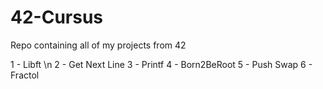 # 42-Cursus
Repo containing all of my projects from 42

1 - Libft \n
2 - Get Next Line
3 - Printf
4 - Born2BeRoot
5 - Push Swap
6 - Fractol

